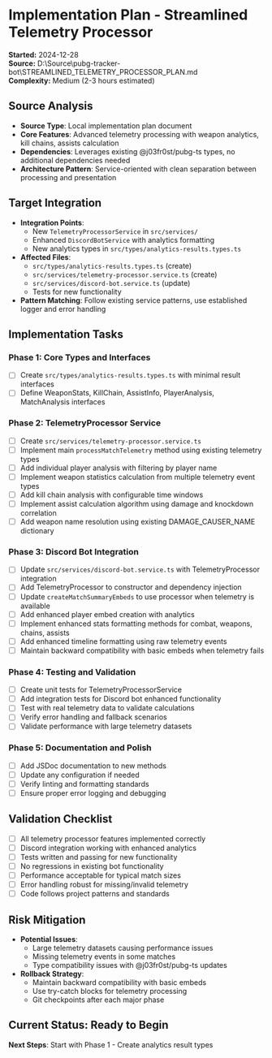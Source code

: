 # Implementation Plan - Streamlined Telemetry Processor

**Started:** 2024-12-28  
**Source:** D:\Source\pubg-tracker-bot\STREAMLINED_TELEMETRY_PROCESSOR_PLAN.md  
**Complexity:** Medium (2-3 hours estimated)

## Source Analysis

- **Source Type**: Local implementation plan document
- **Core Features**: Advanced telemetry processing with weapon analytics, kill chains, assists calculation
- **Dependencies**: Leverages existing @j03fr0st/pubg-ts types, no additional dependencies needed
- **Architecture Pattern**: Service-oriented with clean separation between processing and presentation

## Target Integration

- **Integration Points**: 
  - New `TelemetryProcessorService` in `src/services/`
  - Enhanced `DiscordBotService` with analytics formatting
  - New analytics types in `src/types/analytics-results.types.ts`
- **Affected Files**:
  - `src/types/analytics-results.types.ts` (create)
  - `src/services/telemetry-processor.service.ts` (create) 
  - `src/services/discord-bot.service.ts` (update)
  - Tests for new functionality
- **Pattern Matching**: Follow existing service patterns, use established logger and error handling

## Implementation Tasks

### Phase 1: Core Types and Interfaces
- [ ] Create `src/types/analytics-results.types.ts` with minimal result interfaces
- [ ] Define WeaponStats, KillChain, AssistInfo, PlayerAnalysis, MatchAnalysis interfaces

### Phase 2: TelemetryProcessor Service  
- [ ] Create `src/services/telemetry-processor.service.ts`
- [ ] Implement main `processMatchTelemetry` method using existing telemetry types
- [ ] Add individual player analysis with filtering by player name
- [ ] Implement weapon statistics calculation from multiple telemetry event types
- [ ] Add kill chain analysis with configurable time windows
- [ ] Implement assist calculation algorithm using damage and knockdown correlation
- [ ] Add weapon name resolution using existing DAMAGE_CAUSER_NAME dictionary

### Phase 3: Discord Bot Integration
- [ ] Update `src/services/discord-bot.service.ts` with TelemetryProcessor integration  
- [ ] Add TelemetryProcessor to constructor and dependency injection
- [ ] Update `createMatchSummaryEmbeds` to use processor when telemetry is available
- [ ] Add enhanced player embed creation with analytics
- [ ] Implement enhanced stats formatting methods for combat, weapons, chains, assists
- [ ] Add enhanced timeline formatting using raw telemetry events
- [ ] Maintain backward compatibility with basic embeds when telemetry fails

### Phase 4: Testing and Validation
- [ ] Create unit tests for TelemetryProcessorService  
- [ ] Add integration tests for Discord bot enhanced functionality
- [ ] Test with real telemetry data to validate calculations
- [ ] Verify error handling and fallback scenarios
- [ ] Validate performance with large telemetry datasets

### Phase 5: Documentation and Polish
- [ ] Add JSDoc documentation to new methods
- [ ] Update any configuration if needed
- [ ] Verify linting and formatting standards
- [ ] Ensure proper error logging and debugging

## Validation Checklist

- [ ] All telemetry processor features implemented correctly
- [ ] Discord integration working with enhanced analytics
- [ ] Tests written and passing for new functionality  
- [ ] No regressions in existing bot functionality
- [ ] Performance acceptable for typical match sizes
- [ ] Error handling robust for missing/invalid telemetry
- [ ] Code follows project patterns and standards

## Risk Mitigation

- **Potential Issues**: 
  - Large telemetry datasets causing performance issues
  - Missing telemetry events in some matches
  - Type compatibility issues with @j03fr0st/pubg-ts updates
- **Rollback Strategy**: 
  - Maintain backward compatibility with basic embeds
  - Use try-catch blocks for telemetry processing
  - Git checkpoints after each major phase

## Current Status: Ready to Begin

**Next Steps**: Start with Phase 1 - Create analytics result types